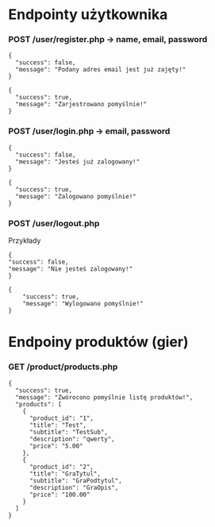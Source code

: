 # Endpointy użytkownika

### POST /user/register.php -> name, email, password  
```
{
  "success": false,
  "message": "Podany adres email jest już zajęty!"
}
```
```
{
  "success": true,
  "message": "Zarjestrowano pomyślnie!"
}
```

### POST /user/login.php -> email, password  
```
{
  "success": false,
  "message": "Jesteś już zalogowany!"
}
```
```
{
  "success": true,
  "message": "Zalogowano pomyślnie!"
}
```

### POST /user/logout.php
Przykłady  
```
{
"success": false,
"message": "Nie jesteś zalogowany!"
}
```
```
{
    "success": true,
    "message": "Wylogowano pomyślnie!"
}
```

# Endpoiny produktów (gier)

### GET /product/products.php
```
{
  "success": true,
  "message": "Zwórocono pomyślnie listę produktów!",
  "products": [
    {
      "product_id": "1",
      "title": "Test",
      "subtitle": "TestSub",
      "description": "qwerty",
      "price": "5.00"
    },
    {
      "product_id": "2",
      "title": "GraTytul",
      "subtitle": "GraPodtytul",
      "description": "GraOpis",
      "price": "100.00"
    }
  ]
}
```
